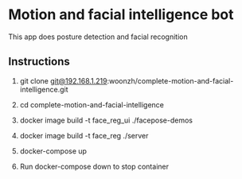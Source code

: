 # Motion and facial intelligence bot

This app does posture detection and facial recognition

## Instructions
1. git clone git@192.168.1.219:woonzh/complete-motion-and-facial-intelligence.git
2. cd complete-motion-and-facial-intelligence
3. docker image build -t face_reg_ui ./facepose-demos
4. docker image build -t face_reg ./server
5. docker-compose up

6. Run docker-compose down to stop container

